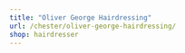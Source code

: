 ```yaml
---
title: "Oliver George Hairdressing"
url: /chester/oliver-george-hairdressing/
shop: hairdresser
---
```

